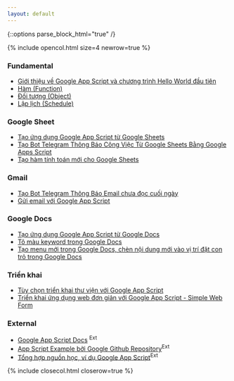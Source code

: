 ```yaml
---
layout: default
---
```

{::options parse_block_html="true" /}

{% include opencol.html size=4 newrow=true %}

### Fundamental

* [Giới thiệu về Google App Script và chương trình Hello World đầu tiên](/starter-and-hello-world)
* [Hàm (Function)](/function)
* [Đối tượng (Object)](/object)
* [Lập lịch (Schedule)](/schedule)

### Google Sheet

* [Tạo ứng dụng Google App Script từ Google Sheets](/new-app-script-from-google-sheets)
* [Tạo Bot Telegram Thông Báo Công Việc Từ Google Sheets Bằng Google Apps Script](/send-notification-to-telegram)
* [Tạo hàm tính toán mới cho Google Sheets](/new-func-calc-google-sheets)

### Gmail

* [Tạo Bot Telegram Thông Báo Email chưa đọc cuối ngày](/gmail-unread-count-inbox)
* [Gửi email với Google App Script](/send-email)

### Google Docs

* [Tạo ứng dụng Google App Script từ Google Docs](/create-google-app-script-from-google-docs)
* [Tô màu keyword trong Google Docs](/color-text-keyword-in-google-docs)
* [Tạo menu mới trong Google Docs, chèn nội dung mới vào vị trí đặt con trỏ trong Google Docs](/insert-text-to-google-docs)

### Triển khai

* [Tùy chọn triển khai thư viện với Google App Script](/deploy-lib)
* [Triển khai ứng dụng web đơn giản với Google App Script - Simple Web Form](/deploy-website-simple-web-form)

### External

* <a href="https://developers.google.com/apps-script/reference" target="_blank">Google App Script Docs</a> <sup class="ext">Ext</sup>
* <a href="https://github.com/googleworkspace/apps-script-samples" target="_blank">App Script Example bởi Google Github Repository</a><sup class="ext">Ext</sup>
* <a href="https://github.com/Google-Script-Hub/google-apps-script-awesome-list" target="_blank">Tổng hợp nguồn học, ví dụ Google App Script</a><sup class="ext">Ext</sup>

{% include closecol.html closerow=true %}
